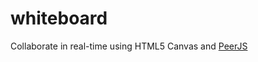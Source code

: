 # whiteboard
Collaborate in real-time using HTML5 Canvas and [PeerJS](https://github.com/peers/peerjs/)
